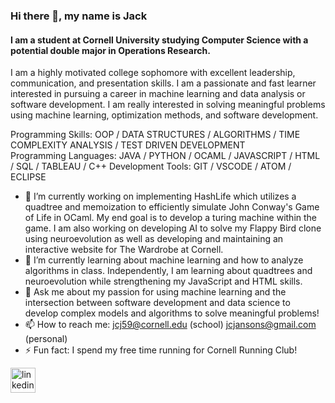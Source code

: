 ### Hi there 👋, my name is Jack
#### I am a student at Cornell University studying Computer Science with a potential double major in Operations Research.
I am a highly motivated college sophomore with excellent leadership, communication, and presentation skills.  I am a passionate and fast learner interested in pursuing a career in machine learning and data analysis or software development.  I am really interested in solving meaningful problems using machine learning, optimization methods, and software development.

Programming Skills: OOP / DATA STRUCTURES / ALGORITHMS / TIME COMPLEXITY ANALYSIS / TEST DRIVEN DEVELOPMENT  
Programming Languages: JAVA / PYTHON / OCAML / JAVASCRIPT / HTML / SQL / TABLEAU / C++
Development Tools: GIT / VSCODE / ATOM / ECLIPSE  

- 🔭 I’m currently working on implementing HashLife which utilizes a quadtree and memoization to efficiently simulate John Conway's Game of Life in OCaml.  My end goal is to develop a turing machine within the game.  I am also working on developing AI to solve my Flappy Bird clone using neuroevolution as well as developing and maintaining an interactive website for The Wardrobe at Cornell.  
- 🌱 I’m currently learning about machine learning and how to analyze algorithms in class.  Independently, I am learning about quadtrees and neuroevolution while strengthening my JavaScript and HTML skills.  
- 💬 Ask me about my passion for using machine learning and the intersection between software development and data science to develop complex models and algorithms to solve meaningful problems!  
- 📫 How to reach me: jcj59@cornell.edu (school) jcjansons@gmail.com (personal)  
- ⚡ Fun fact: I spend my free time running for Cornell Running Club!  


[<img src='https://cdn.jsdelivr.net/npm/simple-icons@3.0.1/icons/linkedin.svg' alt='linkedin' height='40'>](https://www.linkedin.com/in/jack-jansons-206b52220/)  


<!--
**jcj59/jcj59** is a ✨ _special_ ✨ repository because its `README.md` (this file) appears on your GitHub profile.

Here are some ideas to get you started:

- 🔭 I’m currently working on ...
- 🌱 I’m currently learning ...
- 👯 I’m looking to collaborate on ...
- 🤔 I’m looking for help with ...
- 💬 Ask me about ...
- 📫 How to reach me: ...
- 😄 Pronouns: ...
- ⚡ Fun fact: ...
-->
